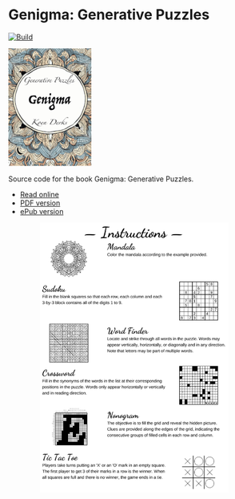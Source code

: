 # Genigma: Generative Puzzles

[![Build](https://github.com/koenderks/genigma/actions/workflows/build-book.yaml/badge.svg)](https://github.com/koenderks/genigma/actions/workflows/build-book.yaml)

<p align='left'><img src='https://github.com/koenderks/genigma/raw/master/front-page.png' width='33%'></p>

Source code for the book Genigma: Generative Puzzles.

- [Read online](https://koenderks.github.io/genigma/)
- [PDF version](https://koenderks.github.io/genigma/Genigma--Generative-Puzzles.pdf)
- [ePub version](https://koenderks.github.io/genigma/Genigma--Generative-Puzzles.epub)

<p align='center'><img src='https://github.com/koenderks/genigma/raw/master/readmeImg.png' width='75%'></p>
